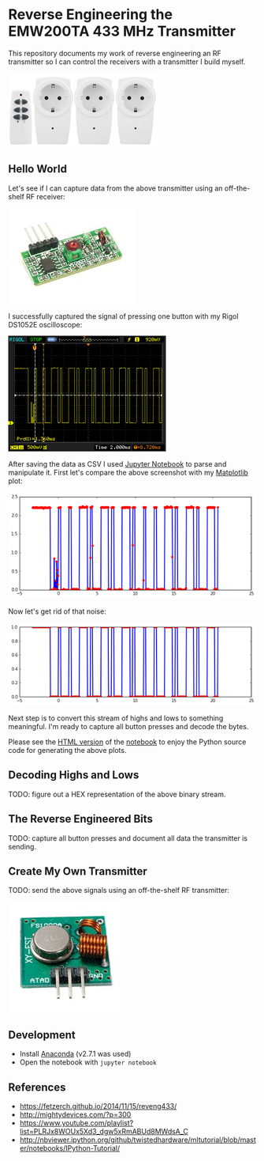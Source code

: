 Reverse Engineering the EMW200TA 433 MHz Transmitter
====================================================

This repository documents my work of reverse engineering an RF transmitter so I can control the receivers with a transmitter I build myself.

![Transmitters and receivers](img/transmitter_and_receivers.jpg)


Hello World
-----------

Let's see if I can capture data from the above transmitter using an off-the-shelf RF receiver:

![RF Receiver](img/off-the-shelf_receiver.jpg)

I successfully captured the signal of pressing one button with my Rigol DS1052E oscilloscope:

![Oscilloscope screenshot](img/helloworld.png)

After saving the data as CSV I used [Jupyter Notebook](http://jupyter.readthedocs.org) to parse and manipulate it. First let's compare the above screenshot with my [Matplotlib](http://matplotlib.org) plot:

![Plotted CSV data](img/helloworld_plot.png)

Now let's get rid of that noise:

![Clean plot](img/helloworld_clean_plot.png)

Next step is to convert this stream of highs and lows to something meaningful. I'm ready to capture all button presses and decode the bytes.

Please see the [HTML version](https://cdn.rawgit.com/simlun/reverse-engineering-emw200ta-433mhz-transmitter/master/helloworld.html) of the [notebook](helloworld.ipnb) to enjoy the Python source code for generating the above plots.


Decoding Highs and Lows
-----------------------

TODO: figure out a HEX representation of the above binary stream.


The Reverse Engineered Bits
---------------------------

TODO: capture all button presses and document all data the transmitter is sending.


Create My Own Transmitter
-------------------------

TODO: send the above signals using an off-the-shelf RF transmitter:

![RF Transmitter](img/off-the-shelf_transmitter.jpg)


Development
-----------

* Install [Anaconda](https://www.continuum.io/downloads) (v2.7.1 was used)
* Open the notebook with `jupyter notebook`


References
----------

* https://fetzerch.github.io/2014/11/15/reveng433/
* http://mightydevices.com/?p=300
* https://www.youtube.com/playlist?list=PLRJx8WOUx5Xd3_dgw5xRmABUd8MWdsA_C
* http://nbviewer.ipython.org/github/twistedhardware/mltutorial/blob/master/notebooks/IPython-Tutorial/
